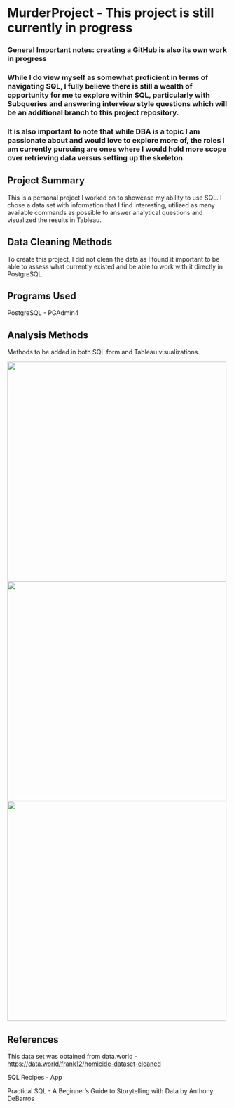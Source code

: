 # MurderProject - This project is still currently in progress
### General Important notes: creating a GitHub is also its own work in progress
### While I do view myself as somewhat proficient in terms of navigating SQL, I fully believe there is still a wealth of opportunity for me to explore within SQL, particularly with Subqueries and answering interview style questions which will be an additional branch to this project repository.
### It is also important to note that while DBA is a topic I am passionate about and would love to explore more of, the roles I am currently pursuing are ones where I would hold more scope over retrieving data versus setting up the skeleton.


## Project Summary
This is a personal project I worked on to showcase my ability to use SQL. I chose a data set with information that I find interesting, utilized as many available commands as possible to answer analytical questions and visualized the results in Tableau. 

## Data Cleaning Methods
To create this project, I did not clean the data as I found it important to be able to assess what currently existed and be able to work with it directly in PostgreSQL.



## Programs Used
PostgreSQL - PGAdmin4


## Analysis Methods
Methods to be added in both SQL form and Tableau visualizations.

<img src="https://user-images.githubusercontent.com/50388830/141377387-a0cc76e7-4a0e-48c9-b4b5-b325c477cfb3.png" width="500">
<img src="https://user-images.githubusercontent.com/50388830/142501608-a7a80162-7b00-4a0f-938c-afc8f3e05920.png" width="500">
<img src="https://user-images.githubusercontent.com/50388830/142738723-4181834d-738b-40e1-8052-d6b0e049feb7.png" width="500">


## References
This data set was obtained from data.world - https://data.world/frank12/homicide-dataset-cleaned

SQL Recipes - App

Practical SQL - A Beginner’s Guide to Storytelling with Data by Anthony DeBarros

